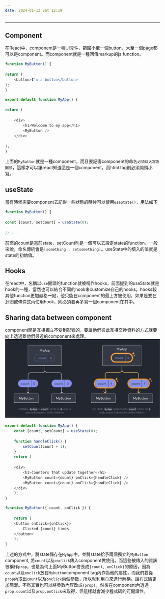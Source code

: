 ```yaml
---
date: 2024-01-13 Sat 12:19
---
```

---

## Component

在React中，component是一種UI元件，範圍小至一個button，大至一個page都可以是component。而component就是一種回傳markup的js function。
```js
function MyButton() {  

return (  
	<button>I'm a button</button>  
);  
}
```

```js
export default function MyApp() {  

return (  

	<div>  
		<h1>Welcome to my app</h1>  
		<MyButton />  
	</div>  

);  
}
```

上面的`MyButton`就是一種component，而且要記得component的命名`必須以大寫為開頭`，這樣才可以讓react知道這是一個component。而html tag則必須開頭小寫。


## useState

當有時候需要component去記得一些狀態的時候可以使用`useState()`，用法如下
```js
function MyButton() {  

const [count, setCount] = useState(0);  

// ...
```

前面的count是當前state，setCount則是一個可以去設定state的function，一般來說，命名傳統會是`[something , setsomething]`。useState中的填入的值就是state的初始值。

## Hooks

在react中，名稱以`use`開頭的function就被稱作hooks，前面提到的useState就是hook的一種，當然也可以結合不同的hook來customize自己的hooks。hooks較其他function更加嚴格一點，他只能在component的最上方被使用，如果是要在迴圈或條件式內使用hook，則必須要再多寫一個component在其中。

## Sharing data between component

component間是互相獨立不受到影響的，要讓他們彼此互相交換資料的方式就要向上透過離他們最近的component來處理。
![react_share_data](../../image/react_share_data.png)

```js
export default function MyApp() {  
	const [count, setCount] = useState(0);    

	function handleClick() {  
		setCount(count + 1);  
	}  
	return (  

	<div>  
		<h1>Counters that update together</h1>  
		<MyButton count={count} onClick={handleClick} />  
		<MyButton count={count} onClick={handleClick} />  
	</div>  
	);  
}
```

```js
function MyButton({ count, onClick }) {  

	return (  
	<button onClick={onClick}>  
		Clicked {count} times  
	</button>  
	);  
}
```

上述的方式中，將state儲存在`MyApp`中，並將state給予兩個獨立的`MyButton` component, 將`count`以及`onclick`傳入component做使用。而這些被傳入的資訊被稱作`prop`，也是為何上面MyButton會長成`{count, onClick}`的原因，因為`count`以及`onclick`放在`Mybutton`component tag內作為他的屬性，而我們要從`prop`內取出`count`以及`onclick`兩個參數，所以就利用`{}`來進行解構。讓程式碼更加簡潔。不然其實也可以將參數內容改成`(prop)`，然後在component內透過`prop.count`以及`prop.onClick`來取得，但這樣就會減少程式碼的可閱讀性。

